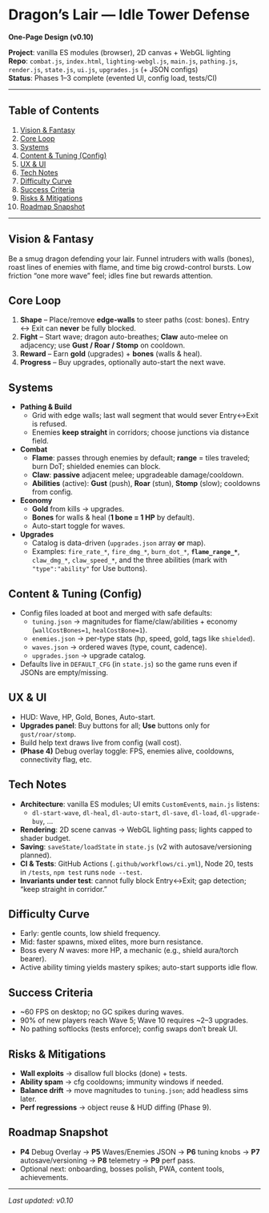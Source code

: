 # Dragon’s Lair — Idle Tower Defense  
**One-Page Design (v0.10)**

**Project**: vanilla ES modules (browser), 2D canvas + WebGL lighting  
**Repo**: `combat.js`, `index.html`, `lighting-webgl.js`, `main.js`, `pathing.js`, `render.js`, `state.js`, `ui.js`, `upgrades.js` (+ JSON configs)  
**Status**: Phases 1–3 complete (evented UI, config load, tests/CI)

---

## Table of Contents
1. [Vision & Fantasy](#vision--fantasy)  
2. [Core Loop](#core-loop)  
3. [Systems](#systems)  
4. [Content & Tuning (Config)](#content--tuning-config)  
5. [UX & UI](#ux--ui)  
6. [Tech Notes](#tech-notes)  
7. [Difficulty Curve](#difficulty-curve)  
8. [Success Criteria](#success-criteria)  
9. [Risks & Mitigations](#risks--mitigations)  
10. [Roadmap Snapshot](#roadmap-snapshot)

---

## Vision & Fantasy
Be a smug dragon defending your lair. Funnel intruders with walls (bones), roast lines of enemies with flame, and time big crowd-control bursts. Low friction “one more wave” feel; idles fine but rewards attention.

## Core Loop
1. **Shape** – Place/remove **edge-walls** to steer paths (cost: bones). Entry ↔ Exit can **never** be fully blocked.  
2. **Fight** – Start wave; dragon auto-breathes; **Claw** auto-melee on adjacency; use **Gust / Roar / Stomp** on cooldown.  
3. **Reward** – Earn **gold** (upgrades) + **bones** (walls & heal).  
4. **Progress** – Buy upgrades, optionally auto-start the next wave.

## Systems
- **Pathing & Build**
  - Grid with edge walls; last wall segment that would sever Entry↔Exit is refused.
  - Enemies **keep straight** in corridors; choose junctions via distance field.
- **Combat**
  - **Flame**: passes through enemies by default; **range** = tiles traveled; burn DoT; shielded enemies can block.  
  - **Claw**: **passive** adjacent melee; upgradeable damage/cooldown.  
  - **Abilities** (active): **Gust** (push), **Roar** (stun), **Stomp** (slow); cooldowns from config.
- **Economy**
  - **Gold** from kills → upgrades.
  - **Bones** for walls & heal (**1 bone = 1 HP** by default).
  - Auto-start toggle for waves.
- **Upgrades**
  - Catalog is data-driven (`upgrades.json` array **or** map).  
  - Examples: `fire_rate_*`, `fire_dmg_*`, `burn_dot_*`, **`flame_range_*`**, `claw_dmg_*`, `claw_speed_*`, and the three abilities (mark with `"type":"ability"` for Use buttons).

## Content & Tuning (Config)
- Config files loaded at boot and merged with safe defaults:
  - `tuning.json` → magnitudes for flame/claw/abilities + economy (`wallCostBones=1`, `healCostBone=1`).  
  - `enemies.json` → per-type stats (hp, speed, gold, tags like `shielded`).  
  - `waves.json` → ordered waves (type, count, cadence).  
  - `upgrades.json` → upgrade catalog.
- Defaults live in `DEFAULT_CFG` (in `state.js`) so the game runs even if JSONs are empty/missing.

## UX & UI
- HUD: Wave, HP, Gold, Bones, Auto-start.  
- **Upgrades panel**: Buy buttons for all; **Use** buttons only for `gust/roar/stomp`.  
- Build help text draws live from config (wall cost).  
- **(Phase 4)** Debug overlay toggle: FPS, enemies alive, cooldowns, connectivity flag, etc.

## Tech Notes
- **Architecture**: vanilla ES modules; UI emits `CustomEvent`s, `main.js` listens:
  - `dl-start-wave`, `dl-heal`, `dl-auto-start`, `dl-save`, `dl-load`, `dl-upgrade-buy`, …
- **Rendering**: 2D scene canvas → WebGL lighting pass; lights capped to shader budget.  
- **Saving**: `saveState/loadState` in `state.js` (v2 with autosave/versioning planned).  
- **CI & Tests**: GitHub Actions (`.github/workflows/ci.yml`), Node 20, tests in `/tests`, `npm test` runs `node --test`.  
- **Invariants under test**: cannot fully block Entry↔Exit; gap detection; “keep straight in corridor.”

## Difficulty Curve
- Early: gentle counts, low shield frequency.  
- Mid: faster spawns, mixed elites, more burn resistance.  
- Boss every _N_ waves: more HP, a mechanic (e.g., shield aura/torch bearer).  
- Active ability timing yields mastery spikes; auto-start supports idle flow.

## Success Criteria
- ~60 FPS on desktop; no GC spikes during waves.  
- 90% of new players reach Wave 5; Wave 10 requires ~2–3 upgrades.  
- No pathing softlocks (tests enforce); config swaps don’t break UI.

## Risks & Mitigations
- **Wall exploits** → disallow full blocks (done) + tests.  
- **Ability spam** → cfg cooldowns; immunity windows if needed.  
- **Balance drift** → move magnitudes to `tuning.json`; add headless sims later.  
- **Perf regressions** → object reuse & HUD diffing (Phase 9).

## Roadmap Snapshot
- **P4** Debug Overlay → **P5** Waves/Enemies JSON → **P6** tuning knobs → **P7** autosave/versioning → **P8** telemetry → **P9** perf pass.  
- Optional next: onboarding, bosses polish, PWA, content tools, achievements.

---
_Last updated: v0.10_
